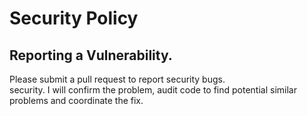 # Security Policy

## Reporting a Vulnerability.

Please submit a pull request to report security bugs.  
security.
I will confirm the problem, audit code to find potential similar problems and coordinate the fix.
